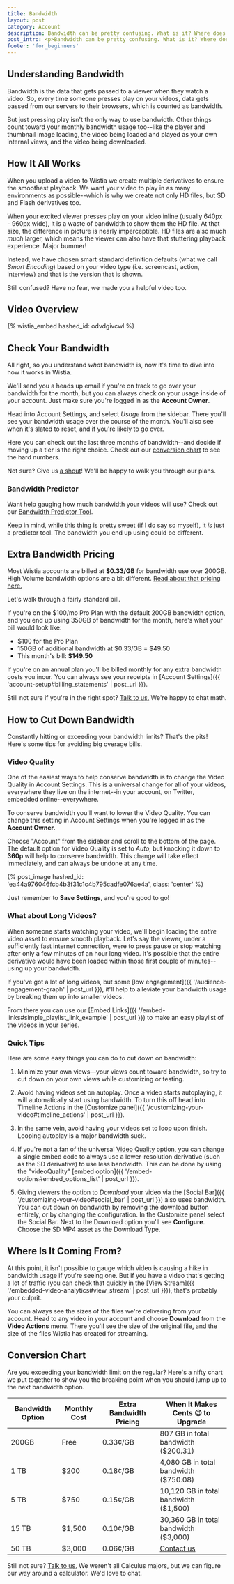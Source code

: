 ```yaml
---
title: Bandwidth
layout: post
category: Account
description: Bandwidth can be pretty confusing. What is it? Where does it go? And how did I use it all? Fear not! We're here to help. Let's walk through how Wistia does bandwidth, how to see your bandwidth, and some tips to save you from overages!
post_intro: <p>Bandwidth can be pretty confusing. What is it? Where does it go? And how did I use it all? Fear not! We're here to help. Let's walk through how Wistia does bandwidth, how to see your bandwidth, and some tips to save you from using more than you bargained for!</p>
footer: 'for_beginners'
---
```


## Understanding Bandwidth

Bandwidth is the data that gets passed to a viewer when they watch a video.
So, every time someone presses play on your videos, data gets passed from our
servers to their browsers, which is counted as bandwidth.

But just pressing play isn't the only way to use bandwidth. Other things count
toward your monthly bandwidth usage too--like the player and thumbnail image
loading, the video being loaded and played as your own internal views,
and the video being downloaded.

## How It All Works

When you upload a video to Wistia we create multiple derivatives to ensure the
smoothest playback. We want your video to play in as many environments as
possible--which is why we create not only HD files, but SD and Flash derivatives
too.

When your excited viewer presses play on your video inline (usually 640px -
960px wide), it is a waste of bandwidth to show them the HD file. At that size,
the difference in picture is nearly imperceptible. HD files are also much *much*
larger, which means the viewer can also have that stuttering playback
experience. Major bummer!

Instead, we have chosen smart standard definition defaults (what we call *Smart Encoding*)
based on your video type (i.e. screencast, action, interview) and that is the
version that is shown.

Still confused? Have no fear, we made you a helpful video too.

## Video Overview

{% wistia_embed hashed_id: odvdgivcwl %}

## Check Your Bandwidth

All right, so you understand *what* bandwidth is, now it's time to dive into how
it works in Wistia.

We'll send you a heads up email if you're on track to go over your bandwidth for
the month, but you can always check on your usage inside of your account. Just
make sure you're logged in as the **Account Owner**.

Head into Account Settings, and select *Usage* from the sidebar. There you'll
see your bandwidth usage over the course of the month. You'll also see when it's
slated to reset, and if you're likely to go over.

Here you can check out the last three months of bandwidth--and decide if moving
up a tier is the right choice. Check out our [conversion chart](#conversion_chart)
to see the hard numbers.

Not sure? Give us [a shout](http://wistia.com/support/contact)! We'll be happy to walk you through our plans.

### Bandwidth Predictor

Want help gauging how much bandwidth your videos will use? Check out our
[Bandwidth Predictor Tool](http://wistia.com/pricing/bandwidth_predictor).

Keep in mind, while this thing is pretty sweet (if I do say so myself), it *is*
just a predictor tool. The bandwidth you end up using could be different.

## Extra Bandwidth Pricing

Most Wistia accounts are billed at **$0.33/GB** for bandwidth use over 200GB. High
Volume bandwidth options are a bit different. [Read about that pricing here.](http://wistia.com/pricing/highvolume)

Let's walk through a fairly standard bill.

If you're on the $100/mo Pro Plan with the default 200GB bandwidth option, and you end up using 350GB of bandwidth for
the month, here's what your bill would look like:

- $100 for the Pro Plan
- 150GB of additional bandwidth at $0.33/GB = $49.50
- This month's bill: **$149.50**

If you're on an annual plan you'll be billed monthly for any extra bandwidth costs you incur.
You can always see your receipts in [Account Settings]({{ 'account-setup#billing_statements' | post_url }}).

Still not sure if you're in the right spot? [Talk to us.](http://wistia.com/support/contact)
We're happy to chat math.

## How to Cut Down Bandwidth

Constantly hitting or exceeding your bandwidth limits? That's the pits! Here's
some tips for avoiding big overage bills.

### Video Quality

One of the easiest ways to help conserve bandwidth is to change the Video Quality in
Account Settings. This is a universal change for all of your videos, everywhere
they live on the internet--in your account, on Twitter, embedded online--everywhere.

To conserve bandwidth you'll want to lower the Video Quality. You can change
this setting in Account Settings when you're logged in as the **Account Owner**.

Choose "Account" from the sidebar and scroll to the bottom of the page. The default option
for Video Quality is set to *Auto*, but knocking it down to **360p** will help to
conserve bandwidth. This change will take effect immediately, and can always be
undone at any time.

{% post_image hashed_id: 'ea44a976046fcb4b3f31c1c4b795cadfe076ae4a', class: 'center' %}

Just remember to **Save Settings**, and you're good to go!

### What about Long Videos?

When someone starts watching your video, we'll begin loading the *entire* video
asset to ensure smooth playback. Let's say the viewer, under a sufficiently fast
internet connection, were to press pause or stop watching after only a few
minutes of an hour long video. It's possible that the entire derivative would
have been loaded within those first couple of minutes--using up your bandwidth.

If you've got a lot of long videos, but some
[low engagement]({{ '/audience-engagement-graph' | post_url }}), it'll help to
alleviate your bandwidth usage by breaking them up into smaller videos.

From there you can use our [Embed Links]({{ '/embed-links#simple_playlist_link_example' | post_url }})
to make an easy playlist of the videos in your series.

### Quick Tips

Here are some easy things you can do to cut down on bandwidth:

1. Minimize your own views&mdash;your views count toward bandwidth, so try to cut
down on your own views while customizing or testing.

2. Avoid having videos set on autoplay. Once a video starts autoplaying, it will
 automatically start using bandwidth. To turn this off head into Timeline
 Actions in the [Customize panel]({{ '/customizing-your-video#timeline_actions' | post_url }}).

3. In the same vein, avoid having your videos set to loop upon finish. Looping
autoplay is a major bandwidth suck.

4. If you're not a fan of the universal [Video Quality](#video_quality) option,
you can change a single embed code to always use a lower-resolution
derivative (such as the SD derivative) to use less bandwidth. This can be done
by using the "videoQuality" [embed option]({{ '/embed-options#embed_options_list' | post_url }}).

5. Giving viewers the option to *Download* your video via the
[Social Bar]({{ '/customizing-your-video#social_bar' | post_url }}) also uses
bandwidth. You can cut down on bandwidth by removing the download button
entirely, or by changing the configuration. In the Customize panel select the
Social Bar. Next to the Download option you'll see **Configure**. Choose the SD
MP4 asset as the Download Type.

## Where Is It Coming From?

At this point, it isn't possible to gauge which video is causing a hike in
bandwidth usage if you're seeing one. But if you have a video that's getting a
lot of traffic (you can check that quickly in the [View Stream]({{ '/embedded-video-analytics#view_stream' | post_url }})), that's
probably your culprit.

You can always see the sizes of the files we're delivering from your account.
Head to any video in your account and choose **Download** from the **Video Actions**
menu. There you'll see the size of the original file, and the size of the files
Wistia has created for streaming.

## Conversion Chart

Are you exceeding your bandwidth limit on the regular? Here's a nifty chart we
put together to show you the breaking point when you should jump up to the next
bandwidth option.

Bandwidth Option| Monthly Cost | Extra Bandwidth Pricing | When It Makes Cents 😉 to Upgrade
-----|----------------|---------|------------
200GB | Free | 0.33¢/GB | 807 GB in total bandwidth ($200.31)
1 TB | $200 | 0.18¢/GB | 4,080 GB in total bandwidth ($750.08)
5 TB | $750 | 0.15¢/GB | 10,120 GB in total bandwidth ($1,500)
15 TB | $1,500 | 0.10¢/GB | 30,360 GB in total bandwidth ($3,000)
50 TB | $3,000 | 0.06¢/GB | [Contact us](http://wistia.com/support/contact)

Still not sure? [Talk to us.](http://wistia.com/support/contact) We weren't all
Calculus majors, but we can figure our way around a calculator. We'd love to
chat.
